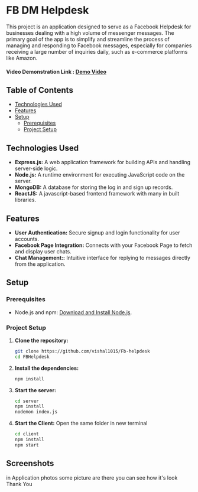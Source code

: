 # FB DM Helpdesk

This project is an application designed to serve as a Facebook Helpdesk for businesses dealing with a high volume of messenger messages. The primary goal of the app is to simplify and streamline the process of managing and responding to Facebook messages, especially for companies receiving a large number of inquiries daily, such as e-commerce platforms like Amazon.

#### Video Demonstration Link : [Demo Video]([https://drive.google.com/drive/folders/1R53mud5dOgBbOMckZyJbSGDIXwiX0f9A?usp=sharing](https://www.loom.com/share/8f08c17a685e41439b26265ec3c6297e?sid=6325e584-085d-40a4-8116-e4f9f38a02fe))

## Table of Contents

- [Technologies Used](#technologies-used)
- [Features](#features)
- [Setup](#setup)
  - [Prerequisites](#prerequisites)
  - [Project Setup](#project-setup)

## Technologies Used

- **Express.js:** A web application framework for building APIs and handling server-side logic.
- **Node.js:** A runtime environment for executing JavaScript code on the server.
- **MongoDB:** A database for storing the log in and sign up records.
- **ReactJS:** A javascript-based frontend framework with many in built libraries.

## Features

- **User Authentication:** Secure signup and login functionality for user accounts.
- **Facebook Page Integration:** Connects with your Facebook Page to fetch and display user chats.
- **Chat Management::** Intuitive interface for replying to messages directly from the application.

## Setup

### Prerequisites

- Node.js and npm: [Download and Install Node.js](https://nodejs.org/).

### Project Setup

1. **Clone the repository:**

   ```bash
   git clone https://github.com/vishal1015/Fb-helpdesk
   cd FBHelpdesk
2. **Install the dependencies:**
 
   ```bash
   npm install
3. **Start the server:**
 
   ```bash
   cd server
   npm install
   nodemon index.js
4. **Start the Client:**
 Open the same folder in new terminal
   ```bash
   cd client
   npm install
   npm start
   
## Screenshots

in Application photos some picture are there you can see how it's look  Thank You







